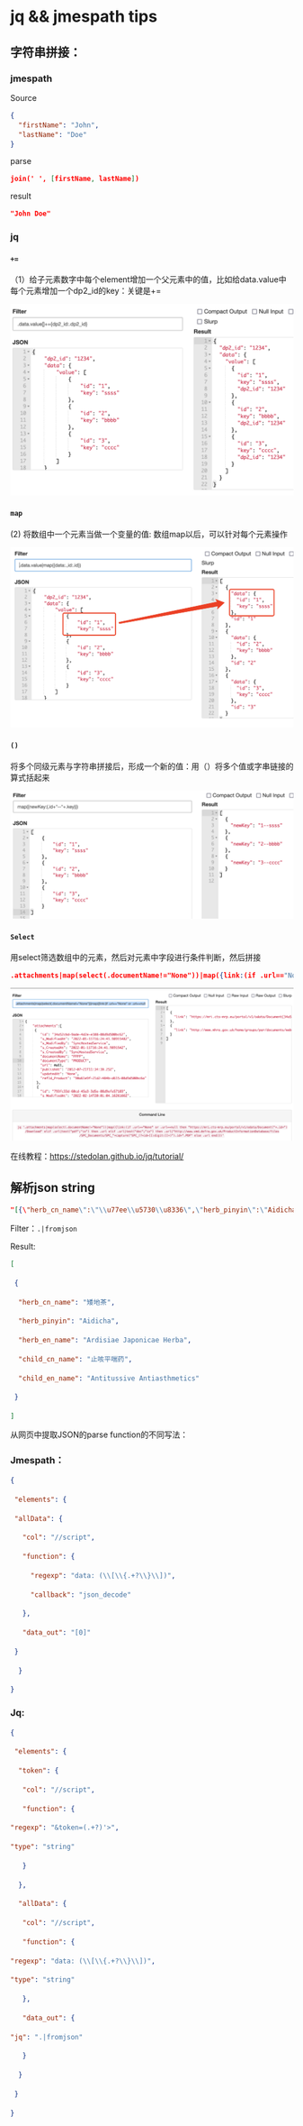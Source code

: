 

# jq && jmespath tips

## 字符串拼接：

### jmespath

Source

```json
{
  "firstName": "John",
  "lastName": "Doe"
}
```

parse

```json
join(' ', [firstName, lastName])

```

result

```json
"John Doe"
```



### jq

#### `+=`

（1）给子元素数字中每个element增加一个父元素中的值，比如给data.value中每个元素增加一个dp2_id的key：关键是+=

 ![img](assets/edd637da-f544-485c-a6ad-89832b4c9d11.png)

#### `map`

(2) 将数组中一个元素当做一个变量的值: 数组map以后，可以针对每个元素操作

![img](assets/795c70a1-5663-4283-b147-184aa740bcdd.png)

#### `()`

将多个同级元素与字符串拼接后，形成一个新的值：用（）将多个值或字串链接的算式括起来

![img](assets/e10380d5-13d5-415c-93e3-e89654e83256.png)

#### `Select`

用select筛选数组中的元素，然后对元素中字段进行条件判断，然后拼接

```json
.attachments|map(select(.documentName!="None"))|map({link:(if .url=="None" or .url==null then "https://mri.cts-mrp.eu/portal/v1/odata/Document("+.id+")/Download" elif .url|test("pdf";"ix") then .url elif .url|test("doc";"ix") then .url|"http://www.vmd.defra.gov.uk/ProductInformationDatabase/files/SPC_Documents/SPC_"+capture("SPC_(?<id>[[:digit:]]+)").id+".PDF" else .url end)})
```

![img](assets/9fc06b6b-a242-4c60-b2c0-0b332f4888fb.png)

在线教程：https://stedolan.github.io/jq/tutorial/

## 解析json string

```json
"[{\"herb_cn_name\":\"\\u77ee\\u5730\\u8336\",\"herb_pinyin\":\"Aidicha\",\"herb_en_name\":\"Ardisiae Japonicae Herba\",\"child_cn_name\":\"\\u6b62\\u54b3\\u5e73\\u5598\\u836f\",\"child_en_name\":\"Antitussive Antiasthmetics\"}]"
```

Filter：`.|fromjson`

Result:

```json
[

 {

  "herb_cn_name": "矮地茶",

  "herb_pinyin": "Aidicha",

  "herb_en_name": "Ardisiae Japonicae Herba",

  "child_cn_name": "止咳平喘药",

  "child_en_name": "Antitussive Antiasthmetics"

 }

]
```

从网页中提取JSON的parse function的不同写法：

### Jmespath：

```json
{

 "elements": {

 "allData": {

   "col": "//script",

   "function": {

     "regexp": "data: (\\[\\{.+?\\}\\])",

     "callback": "json_decode"

   },

   "data_out": "[0]"

 }

  }

}
```

### Jq:

```json
{

 "elements": {

  "token": {

   "col": "//script",

   "function": {

"regexp": "&token=(.+?)'>",

"type": "string"

   }

  },

  "allData": {

   "col": "//script",

   "function": {

"regexp": "data: (\\[\\{.+?\\}\\])",

"type": "string"

   },

   "data_out": {

"jq": ".|fromjson"

   }

  }

 }

}
```

